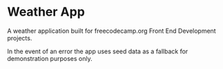 # Weather App

A weather application built for freecodecamp.org Front End Development projects.

In the event of an error the app uses seed data as a fallback for demonstration purposes only.

